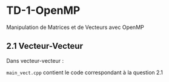 # TD-1-OpenMP
Manipulation de Matrices et de Vecteurs avec OpenMP

## 2.1 Vecteur-Vecteur

Dans vecteur-vecteur :

`main_vect.cpp` contient le code correspondant à la question 2.1
